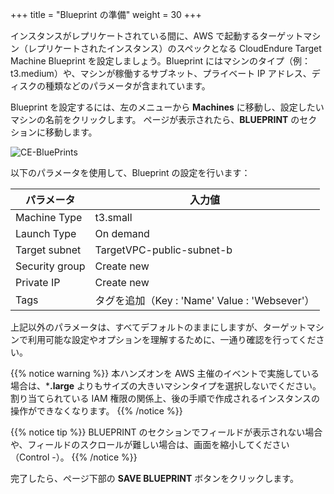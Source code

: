 +++
title = "Blueprint の準備"
weight = 30
+++

インスタンスがレプリケートされている間に、AWS で起動するターゲットマシン（レプリケートされたインスタンス）のスペックとなる CloudEndure Target Machine Blueprint を設定しましょう。Blueprint にはマシンのタイプ（例：t3.medium）や、マシンが稼働するサブネット、プライベート IP アドレス、ディスクの種類などのパラメータが含まれています。

Blueprint を設定するには、左のメニューから **Machines** に移動し、設定したいマシンの名前をクリックします。
ページが表示されたら、**BLUEPRINT** のセクションに移動します。

![CE-BluePrints](/ce/CE-BluePrints.png)

以下のパラメータを使用して、Blueprint の設定を行います：

| パラメータ                                  | 入力値                                                        |
| ------------------------------------------ | ------------------------------------------------------------ |
| Machine Type                           | t3.small                                    |
| Launch Type                            | On demand 
| Target subnet                          | TargetVPC-public-subnet-b                                       |
| Security group                         | Create new |
| Private IP                             | Create new |
| Tags                                    | タグを追加（Key : 'Name' Value : 'Websever'） |

上記以外のパラメータは、すべてデフォルトのままにしますが、ターゲットマシンで利用可能な設定やオプションを理解するために、一通り確認を行ってください。

{{% notice warning %}}
本ハンズオンを AWS 主催のイベントで実施している場合は、***.large** よりもサイズの大きいマシンタイプを選択しないでください。
割り当てられている IAM 権限の関係上、後の手順で作成されるインスタンスの操作ができなくなります。
{{% /notice %}}


{{% notice tip %}}
BLUEPRINT のセクションでフィールドが表示されない場合や、フィールドのスクロールが難しい場合は、画面を縮小してください（Control -）。
{{% /notice %}}

完了したら、ページ下部の **SAVE BLUEPRINT** ボタンをクリックします。
